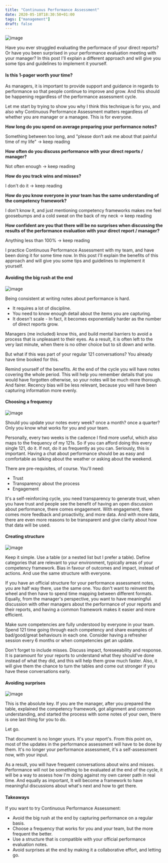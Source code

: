 ```yaml
---
title: "Continuous Performance Assessment"
date: 2020-05-10T18:30:50+01:00
tags: ["management"]
draft: false
---
```

![image](/images/continuous-performance-assessment.png)

Have you ever struggled evaluating the performace of your direct reports? Or have you been surprised in your performance evaluation meeting with your manager? In this post I'll explain a different approach and will give you some tips and guidelines to implement it yourself.

<!--more-->

#### Is this 1-pager worth your time?

As managers, it is important to provide support and guidance in regards to performance so that people continue to improve and grow. And this should be happening regardless of the performance assessment cycle.

Let me start by trying to show you why I think this technique is for you, and also why Continuous Performance Assessment matters regardless of whether you are manager or a managee. This is for everyone.

**How long do you spend on average preparing your performance notes?**

Something between too long, and "please don’t ask me about that painful time of my life" → keep reading

**How often do you discuss performance with your direct reports / manager?**

Not often enough → keep reading

**How do you track wins and misses?**

I don't do it → keep reading

**How do you know everyone in your team has the same understanding of the competency framework?**

I don't know it, and just mentioning competency frameworks makes me feel goosebumps and a cold sweat on the back of my neck → keep reading

**How confident are you that there will be no surprises when discussing the results of the performance evaluation with your direct report / manager?**

Anything less than 100% → keep reading

I practice Continuous Performance Assessment with my team, and have been doing it for some time now. In this post I'll explain the benefits of this approach and will give you some tips and guidelines to implement it yourself.

#### Avoiding the big rush at the end

![image](/images/continuous-performance-assessment-2.png)

Being consistent at writing notes about performance is hard.

- It requires a lot of discipline.
- You need to know enough detail about the items you are capturing.
- It doesn't scale - In fact, it becomes exponentially harder as the number of direct reports grow.

Managers (me included) know this, and build mental barriers to avoid a process that is unpleasant to their eyes. As a result, it is often left to the very last minute, when there is no other choice but to sit down and write.

But what if this was part of your regular 121 conversations? You already have time booked for this.

Remind yourself of the benefits. At the end of the cycle you will have notes covering the whole period. This will help you remember details that you would have forgotten otherwise, so your notes will be much more thorough. And fairer. Recency bias will be less relevant, because you will have been capturing information more evenly.

#### Choosing a frequency

![image](/images/continuous-performance-assessment-3.png)

Should you update your notes every week? once a month? once a quarter? Only you know what works for you and your team.

Personally, every two weeks is the cadence I find more useful, which also maps to the frequency of my 121s. So if you can afford doing this every single 121, do it. If not, do it as frequently as you can. Seriously, this is important. Having a chat about performance should be as easy and comfortable as talking about the weather or asking about the weekend.

There are pre-requisites, of course. You'll need:

- Trust
- Transparency about the process
- Engagement

It's a self-reinforcing cycle, you need transparency to generate trust, when you have trust and people see the benefit of having an open discussion about performance, there comes engagement. With engagement, there comes more feedback and proactivity, and more data. And with more data, there are even more reasons to be transparent and give clarity about how that data will be used.

#### Creating structure

![image](/images/continuous-performance-assessment-4.png)

Keep it simple. Use a table (or a nested list but I prefer a table). Define categories that are relevant to your environment, typically areas of your competency framework. Bias in favour of outcomes and impact, instead of actions. And use the same structure with everyone.

If you have an official structure for your performance assessment notes, you are half way there, use the same one. You don't want to reinvent the wheel and then have to spend time mapping between different formats. Equally, from the manager's perspective, you want to have meaningful discussion with other managers about the performance of your reports and their reports, and having a common framework makes it easier and more efficient.

Make sure competencies are fully understood by everyone in your team. Spend 121 time going through each competency and share examples of bad/good/great behaviours in each one. Consider having a refresher session every 6 months or when competencies get an update.

Don't forget to include misses. Discuss impact, foreseeability and response. It is paramount for your reports to understand what they should've done instead of what they did, and this will help them grow much faster. Also, it will give them the chance to turn the tables and come out stronger if you have these conversations early.

#### Avoiding surprises

![image](/images/continuous-performance-assessment-5.png)

This is the absolute key. If you are the manager, after you prepared the table, explained the competency framework, got alignment and common understanding, and started the process with some notes of your own, there is one last thing for you to do.

Let go.

That document is no longer yours. It's your report's. From this point on, most of the updates in the performance assessment will have to be done by them. It's no longer your performance assessment, it's a self-assessment now, with your input.

As a result, you will have frequent conversations about wins and misses. Performance will not be something to be evaluated at the end of the cycle, it will be a way to assess how I'm doing against my own career path in real time. And equally as important, It will become a framework to have meaningful discussions about what's next and how to get there.

#### Takeaways

If you want to try Continuous Performance Assessment:

- Avoid the big rush at the end by capturing performance on a regular basis.
- Choose a frequency that works for you and your team, but the more frequent the better.
- Use a structure that is compatible with your official performance evaluation notes.
- Avoid surprises at the end by making it a collaborative effort, and letting go.
